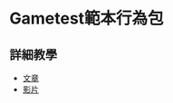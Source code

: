 # Gametest範本行為包

## 詳細教學
- [文章](https://mcbedev.blogspot.com/2021/08/add-on-gametest-api.html)
- [影片]()
